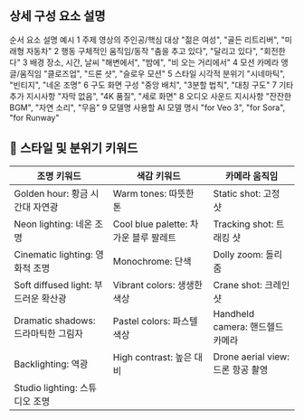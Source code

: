 
## 상세 구성 요소 설명
순서	요소	설명	예시
1	주제	영상의 주인공/핵심 대상	"젊은 여성", "골든 리트리버", "미래형 자동차"
2	행동	구체적인 움직임/동작	"춤을 추고 있다", "달리고 있다", "회전한다"
3	배경	장소, 시간, 날씨	"해변에서", "밤에", "비 오는 거리에서"
4	모션	카메라 앵글/움직임	"클로즈업", "드론 샷", "슬로우 모션"
5	스타일	시각적 분위기	"시네마틱", "빈티지", "네온 조명"
6	구도	화면 구성	"중앙 배치", "3분할 법칙", "대칭 구도"
7	기타	추가 지시사항	"자막 없음", "4K 품질", "세로 화면"
8	오디오	사운드 지시사항	"잔잔한 BGM", "자연 소리", "무음"
9	모델명	사용할 AI 모델 명시	"for Veo 3", "for Sora", "for Runway"

## 🎨 스타일 및 분위기 키워드

| 조명 키워드 | 색감 키워드 | 카메라 움직임 |
| -- | -- | -- |
| Golden hour: 황금 시간대 자연광 | Warm tones: 따뜻한 톤 | Static shot: 고정 샷 |
| Neon lighting: 네온 조명 | Cool blue palette: 차가운 블루 팔레트 | Tracking shot: 트래킹 샷 |
| Cinematic lighting: 영화적 조명 | Monochrome: 단색 | Dolly zoom: 돌리 줌 |
| Soft diffused light: 부드러운 확산광 | Vibrant colors: 생생한 색상 | Crane shot: 크레인 샷 |
| Dramatic shadows: 드라마틱한 그림자 | Pastel colors: 파스텔 색상 | Handheld camera: 핸드헬드 카메라 |
| Backlighting: 역광 | High contrast: 높은 대비 | Drone aerial view: 드론 항공 촬영 |
| Studio lighting: 스튜디오 조명 | | |


